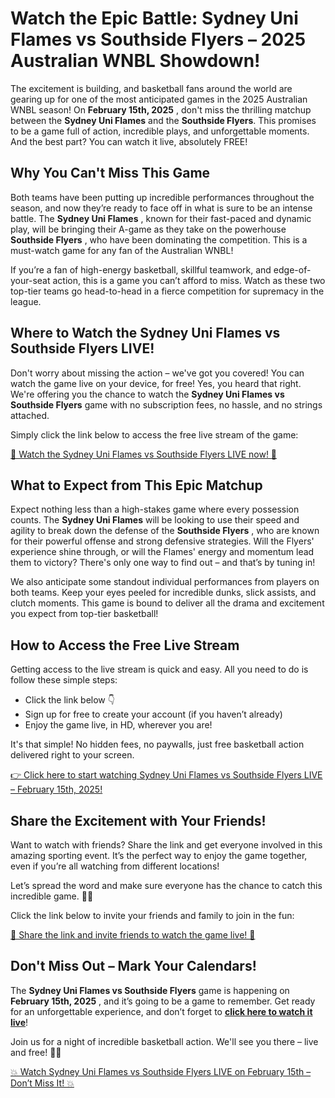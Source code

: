 # Watch the Epic Battle: Sydney Uni Flames vs Southside Flyers – 2025 Australian WNBL Showdown!

The excitement is building, and basketball fans around the world are gearing up for one of the most anticipated games in the 2025 Australian WNBL season! On **February 15th, 2025** , don't miss the thrilling matchup between the **Sydney Uni Flames** and the **Southside Flyers**. This promises to be a game full of action, incredible plays, and unforgettable moments. And the best part? You can watch it live, absolutely FREE!

## Why You Can't Miss This Game

Both teams have been putting up incredible performances throughout the season, and now they’re ready to face off in what is sure to be an intense battle. The **Sydney Uni Flames** , known for their fast-paced and dynamic play, will be bringing their A-game as they take on the powerhouse **Southside Flyers** , who have been dominating the competition. This is a must-watch game for any fan of the Australian WNBL!

If you’re a fan of high-energy basketball, skillful teamwork, and edge-of-your-seat action, this is a game you can’t afford to miss. Watch as these two top-tier teams go head-to-head in a fierce competition for supremacy in the league.

## Where to Watch the Sydney Uni Flames vs Southside Flyers LIVE!

Don't worry about missing the action – we've got you covered! You can watch the game live on your device, for free! Yes, you heard that right. We're offering you the chance to watch the **Sydney Uni Flames vs Southside Flyers** game with no subscription fees, no hassle, and no strings attached.

Simply click the link below to access the free live stream of the game:

[🎥 Watch the Sydney Uni Flames vs Southside Flyers LIVE now! 🎥](https://tinyurl.com/livestreamfreeo?st=Sydney+Uni+Flames+vs+Southside+Flyers&si=ghc)

## What to Expect from This Epic Matchup

Expect nothing less than a high-stakes game where every possession counts. The **Sydney Uni Flames** will be looking to use their speed and agility to break down the defense of the **Southside Flyers** , who are known for their powerful offense and strong defensive strategies. Will the Flyers' experience shine through, or will the Flames' energy and momentum lead them to victory? There's only one way to find out – and that’s by tuning in!

We also anticipate some standout individual performances from players on both teams. Keep your eyes peeled for incredible dunks, slick assists, and clutch moments. This game is bound to deliver all the drama and excitement you expect from top-tier basketball!

## How to Access the Free Live Stream

Getting access to the live stream is quick and easy. All you need to do is follow these simple steps:

- Click the link below 👇
- Sign up for free to create your account (if you haven’t already)
- Enjoy the game live, in HD, wherever you are!

It's that simple! No hidden fees, no paywalls, just free basketball action delivered right to your screen.

[👉 Click here to start watching Sydney Uni Flames vs Southside Flyers LIVE – February 15th, 2025!](https://tinyurl.com/livestreamfreeo?st=Sydney+Uni+Flames+vs+Southside+Flyers&si=ghc)

## Share the Excitement with Your Friends!

Want to watch with friends? Share the link and get everyone involved in this amazing sporting event. It’s the perfect way to enjoy the game together, even if you’re all watching from different locations!

Let’s spread the word and make sure everyone has the chance to catch this incredible game. 🏀🔥

Click the link below to invite your friends and family to join in the fun:

[🎉 Share the link and invite friends to watch the game live! 🎉](https://tinyurl.com/livestreamfreeo?st=Sydney+Uni+Flames+vs+Southside+Flyers&si=ghc)

## Don't Miss Out – Mark Your Calendars!

The **Sydney Uni Flames vs Southside Flyers** game is happening on **February 15th, 2025** , and it’s going to be a game to remember. Get ready for an unforgettable experience, and don’t forget to [**click here to watch it live**](https://tinyurl.com/livestreamfreeo?st=Sydney+Uni+Flames+vs+Southside+Flyers&si=ghc)!

Join us for a night of incredible basketball action. We'll see you there – live and free! 🏀🌟

[💥 Watch Sydney Uni Flames vs Southside Flyers LIVE on February 15th – Don’t Miss It! 💥](https://tinyurl.com/livestreamfreeo?st=Sydney+Uni+Flames+vs+Southside+Flyers&si=ghc)
